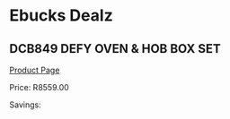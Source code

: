 
# Ebucks Dealz
## DCB849 DEFY OVEN & HOB BOX SET
[Product Page](https://www.ebucks.com/web/shop/productSelected.do?prodId=1232929417&catId=704989856)

Price: R8559.00

Savings: 


	